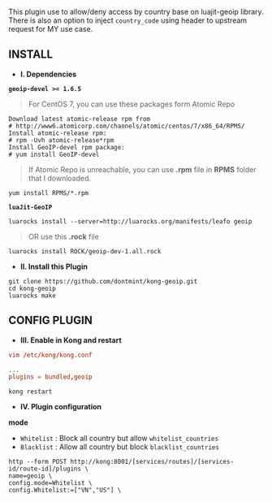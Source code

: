 This plugin use to allow/deny access by country base on luajit-geoip library. There is also an option to inject `country_code` using header to upstream request for MY use case.

## **INSTALL**

* **I. Dependencies**

**`geoip-devel >= 1.6.5`**
> For CentOS 7, you can use these packages form Atomic Repo
```
Download latest atomic-release rpm from
# http://www6.atomicorp.com/channels/atomic/centos/7/x86_64/RPMS/
Install atomic-release rpm:
# rpm -Uvh atomic-release*rpm
Install GeoIP-devel rpm package:
# yum install GeoIP-devel
```
> If Atomic Repo is unreachable, you can use **.rpm** file in **RPMS** folder that I downloaded.
```
yum install RPMS/*.rpm
```

**`luaJit-GeoIP`**
```
luarocks install --server=http://luarocks.org/manifests/leafo geoip
```
> OR use this **.rock** file
```
luarocks install ROCK/geoip-dev-1.all.rock
```

* **II. Install this Plugin**
```
git clone https://github.com/dontmint/kong-geoip.git
cd kong-geoip
luarocks make
```

## **CONFIG PLUGIN**

* **III. Enable in Kong and restart**

```conf
vim /etc/kong/kong.conf

...
plugins = bundled,geoip
```

```
kong restart
```

* **IV. Plugin configuration**

**mode**
+ `Whitelist` : Block all country but allow `whitelist_countries`
+ `Blacklist` : Allow all country but block `blacklist_countries`

```
http --form POST http://kong:8001/[services/routes]/[services-id/route-id]/plugins \
name=geoip \
config.mode=Whitelist \
config.Whitelist:=["VN","US"] \
```


